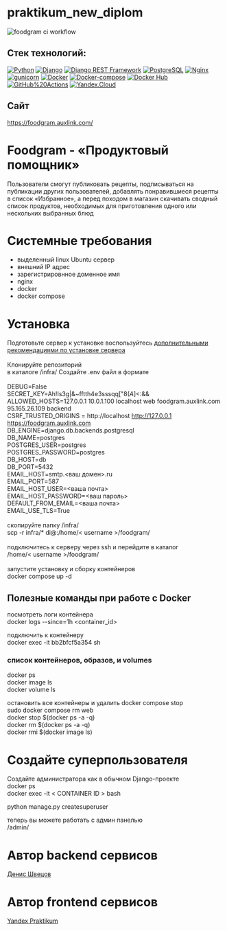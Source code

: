 # praktikum_new_diplom
![foodgram ci workflow](https://github.com/denshvetsov/foodgram-project-react/actions/workflows/main.yml/badge.svg)

## Cтек технологий:
[![Python](https://img.shields.io/badge/-Python-464646?style=flat&logo=Python&logoColor=56C0C0&color=008080)](https://www.python.org/)
[![Django](https://img.shields.io/badge/-Django-464646?style=flat&logo=Django&logoColor=56C0C0&color=008080)](https://www.djangoproject.com/)
[![Django REST Framework](https://img.shields.io/badge/-Django%20REST%20Framework-464646?style=flat&logo=Django%20REST%20Framework&logoColor=56C0C0&color=008080)](https://www.django-rest-framework.org/)
[![PostgreSQL](https://img.shields.io/badge/-PostgreSQL-464646?style=flat&logo=PostgreSQL&logoColor=56C0C0&color=008080)](https://www.postgresql.org/)
[![Nginx](https://img.shields.io/badge/-NGINX-464646?style=flat&logo=NGINX&logoColor=56C0C0&color=008080)](https://nginx.org/ru/)
[![gunicorn](https://img.shields.io/badge/-gunicorn-464646?style=flat&logo=gunicorn&logoColor=56C0C0&color=008080)](https://gunicorn.org/)
[![Docker](https://img.shields.io/badge/-Docker-464646?style=flat&logo=Docker&logoColor=56C0C0&color=008080)](https://www.docker.com/)
[![Docker-compose](https://img.shields.io/badge/-Docker%20compose-464646?style=flat&logo=Docker&logoColor=56C0C0&color=008080)](https://www.docker.com/)
[![Docker Hub](https://img.shields.io/badge/-Docker%20Hub-464646?style=flat&logo=Docker&logoColor=56C0C0&color=008080)](https://www.docker.com/products/docker-hub)
[![GitHub%20Actions](https://img.shields.io/badge/-GitHub%20Actions-464646?style=flat&logo=GitHub%20actions&logoColor=56C0C0&color=008080)](https://github.com/features/actions)
[![Yandex.Cloud](https://img.shields.io/badge/-Yandex.Cloud-464646?style=flat&logo=Yandex.Cloud&logoColor=56C0C0&color=008080)](https://cloud.yandex.ru/)

## Сайт

https://foodgram.auxlink.com/

# Foodgram - «Продуктовый помощник»

Пользователи смогут публиковать рецепты, подписываться на публикации других пользователей, добавлять понравившиеся рецепты в список «Избранное», а перед походом в магазин скачивать сводный список продуктов, необходимых для приготовления одного или нескольких выбранных блюд

# Системные требования
- выделенный linux Ubuntu сервер
- внешний IP адрес
- зарегистрировнное доменное имя
- nginx 
- docker
- docker compose

# Установка
Подготовьте сервер к установке
воспользуйтесь [дополнительными рекомендациями по установке сервера](https://github.com/denshvetsov/server_deploy)<br/>
<br/>
Клонируйте репозиторий<br/>
в каталоге /infra/ Создайте .env файл в формате<br/>
<br/>
DEBUG=False<br/>
SECRET_KEY=Ah!Is3g|&~fftth4e3sssqq["$8(A$]<:&&<br/>
ALLOWED_HOSTS=127.0.0.1 10.0.1.100 localhost web foodgram.auxlink.com 95.165.26.109 backend<br/>
CSRF_TRUSTED_ORIGINS = http://localhost http://127.0.0.1 https://foodgram.auxlink.com<br/>
DB_ENGINE=django.db.backends.postgresql<br/>
DB_NAME=postgres<br/>
POSTGRES_USER=postgres<br/>
POSTGRES_PASSWORD=postgres<br/>
DB_HOST=db<br/>
DB_PORT=5432<br/>
EMAIL_HOST=smtp.<ваш домен>.ru<br/>
EMAIL_PORT=587<br/>
EMAIL_HOST_USER=<ваша почта><br/>
EMAIL_HOST_PASSWORD=<ваш пароль><br/>
DEFAULT_FROM_EMAIL=<ваша почта><br/>
EMAIL_USE_TLS=True<br/>
<br/>
скопируйте папку /infra/<br/>
scp -r infra/* di@<you server ip>:/home/< username >/foodgram/<br/>
<br/>
подключитесь к серверу через ssh и перейдите в каталог<br/>
/home/< username >/foodgram/<br/>
<br/>
запустите установку и сборку контейнеров<br/>
docker compose up -d<br/>

## Полезные команды при работе с Docker
посмотреть логи контейнера<br/>
docker logs --since=1h <container_id><br/>

подключить к контейнеру<br/>
docker exec -it bb2bfcf5a354 sh<br/>

### список контейнеров, образов, и volumes
docker ps<br/>
docker image ls<br/>
docker volume ls<br/>

остановить все контейнеры и удалить
docker compose stop<br/>
sudo docker compose rm web<br/>
docker stop $(docker ps -a -q)<br/>
docker rm $(docker ps -a -q)<br/>
docker rmi $(docker image ls)<br/>

# Создайте суперпользователя
Создайте администратора как в обычном Django-проекте<br/>
docker ps<br/>
docker exec -it < CONTAINER ID > bash <br/>

python manage.py createsuperuser<br/>

теперь вы можете работать с админ панелью<br/>
<you server name>/admin/<br/>


# Автор backend сервисов
[Денис Швецов](https://github.com/denshvetsov)

# Автор frontend сервисов
[Yandex Praktikum](https://github.com/yandex-praktikum)

